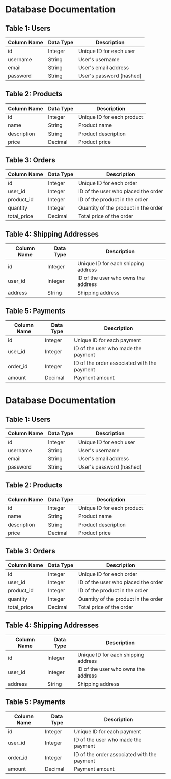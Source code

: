 # Database Documentation

## Table 1: Users

| Column Name | Data Type | Description |
|-------------|----------|-------------|
| id          | Integer  | Unique ID for each user |
| username    | String   | User's username |
| email       | String   | User's email address |
| password    | String   | User's password (hashed) |

## Table 2: Products

| Column Name | Data Type | Description |
|-------------|----------|-------------|
| id          | Integer  | Unique ID for each product |
| name        | String   | Product name |
| description | String   | Product description |
| price       | Decimal  | Product price |

## Table 3: Orders

| Column Name | Data Type | Description |
|-------------|----------|-------------|
| id          | Integer  | Unique ID for each order |
| user_id     | Integer  | ID of the user who placed the order |
| product_id  | Integer  | ID of the product in the order |
| quantity    | Integer  | Quantity of the product in the order |
| total_price | Decimal  | Total price of the order |

## Table 4: Shipping Addresses

| Column Name | Data Type | Description |
|-------------|----------|-------------|
| id          | Integer  | Unique ID for each shipping address |
| user_id     | Integer  | ID of the user who owns the address |
| address     | String   | Shipping address |

## Table 5: Payments

| Column Name | Data Type | Description |
|-------------|----------|-------------|
| id          | Integer  | Unique ID for each payment |
| user_id     | Integer  | ID of the user who made the payment |
| order_id    | Integer  | ID of the order associated with the payment |
| amount      | Decimal  | Payment amount |

# Database Documentation

## Table 1: Users

| Column Name | Data Type | Description |
|-------------|----------|-------------|
| id          | Integer  | Unique ID for each user |
| username    | String   | User's username |
| email       | String   | User's email address |
| password    | String   | User's password (hashed) |

## Table 2: Products

| Column Name | Data Type | Description |
|-------------|----------|-------------|
| id          | Integer  | Unique ID for each product |
| name        | String   | Product name |
| description | String   | Product description |
| price       | Decimal  | Product price |

## Table 3: Orders

| Column Name | Data Type | Description |
|-------------|----------|-------------|
| id          | Integer  | Unique ID for each order |
| user_id     | Integer  | ID of the user who placed the order |
| product_id  | Integer  | ID of the product in the order |
| quantity    | Integer  | Quantity of the product in the order |
| total_price | Decimal  | Total price of the order |

## Table 4: Shipping Addresses

| Column Name | Data Type | Description |
|-------------|----------|-------------|
| id          | Integer  | Unique ID for each shipping address |
| user_id     | Integer  | ID of the user who owns the address |
| address     | String   | Shipping address |

## Table 5: Payments

| Column Name | Data Type | Description |
|-------------|----------|-------------|
| id          | Integer  | Unique ID for each payment |
| user_id     | Integer  | ID of the user who made the payment |
| order_id    | Integer  | ID of the order associated with the payment |
| amount      | Decimal  | Payment amount |

